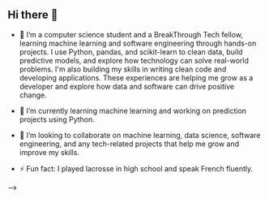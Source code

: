 ## Hi there 👋

- 🔭 I’m a computer science student and a BreakThrough Tech fellow, learning machine learning and software engineering through hands-on projects. I use Python, pandas, and scikit-learn to clean data, build predictive models, and explore how technology can solve real-world problems. I'm also building my skills in writing clean code and developing applications. These experiences are helping me grow as a developer and explore how data and software can drive positive change.
  
- 🌱 I’m currently learning machine learning and working on prediction projects using Python.
- 👯 I’m looking to collaborate on machine learning, data science, software engineering, and any tech-related projects that help me grow and improve my skills.
- ⚡ Fun fact:  I played lacrosse in high school and speak French fluently.

-->
